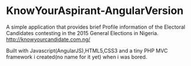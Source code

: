 # KnowYourAspirant-AngularVersion
A simple application that provides brief Profile information of the Electoral Candidates contesting in the 2015 General Elections in Nigeria.
http://knowyourcandidate.com.ng/

Built with Javascript(AngularJS),HTML5,CSS3 and a tiny PHP MVC framework i created(no name for it yet) when i was bored.
